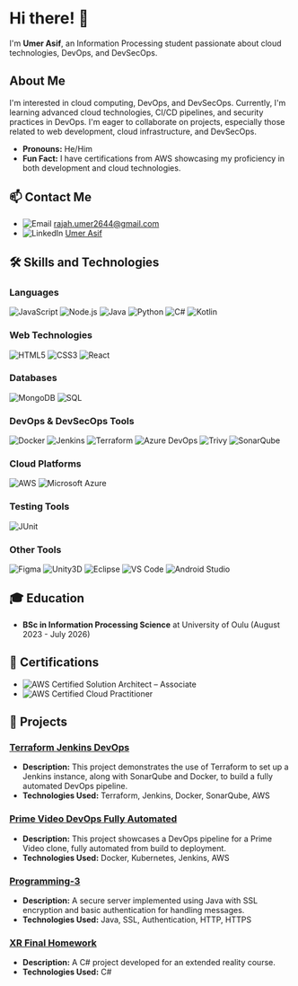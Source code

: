 # Hi there! 👋

I'm **Umer Asif**, an Information Processing student passionate about cloud technologies, DevOps, and DevSecOps.

## About Me

I'm interested in cloud computing, DevOps, and DevSecOps. Currently, I'm learning advanced cloud technologies, CI/CD pipelines, and security practices in DevOps. I'm eager to collaborate on projects, especially those related to web development, cloud infrastructure, and DevSecOps.

- **Pronouns:** He/Him
- **Fun Fact:** I have certifications from AWS showcasing my proficiency in both development and cloud technologies.

## 📫 Contact Me

- ![Email](https://img.shields.io/badge/Email-D14836?style=flat-square&logo=gmail&logoColor=white) [rajah.umer2644@gmail.com](mailto:rajah.umer2644@gmail.com)
- ![LinkedIn](https://img.shields.io/badge/LinkedIn-0A66C2?style=flat-square&logo=linkedin&logoColor=white) [Umer Asif](https://www.linkedin.com/in/umer-asif/)

## 🛠️ Skills and Technologies

### Languages

![JavaScript](https://img.shields.io/badge/JavaScript-F7DF1E?style=for-the-badge&logo=javascript&logoColor=black)
![Node.js](https://img.shields.io/badge/Node.js-339933?style=for-the-badge&logo=nodedotjs&logoColor=white)
![Java](https://img.shields.io/badge/Java-007396?style=for-the-badge&logo=java&logoColor=white)
![Python](https://img.shields.io/badge/Python-3776AB?style=for-the-badge&logo=python&logoColor=white)
![C#](https://img.shields.io/badge/C%23-239120?style=for-the-badge&logo=c-sharp&logoColor=white)
![Kotlin](https://img.shields.io/badge/Kotlin-0095D5?style=for-the-badge&logo=kotlin&logoColor=white)

### Web Technologies

![HTML5](https://img.shields.io/badge/HTML5-E34F26?style=for-the-badge&logo=html5&logoColor=white)
![CSS3](https://img.shields.io/badge/CSS3-1572B6?style=for-the-badge&logo=css3&logoColor=white)
![React](https://img.shields.io/badge/React-61DAFB?style=for-the-badge&logo=react&logoColor=black)

### Databases

![MongoDB](https://img.shields.io/badge/MongoDB-47A248?style=for-the-badge&logo=mongodb&logoColor=white)
![SQL](https://img.shields.io/badge/SQL-000000?style=for-the-badge&logo=sql&logoColor=white)

### DevOps & DevSecOps Tools

![Docker](https://img.shields.io/badge/Docker-2496ED?style=for-the-badge&logo=docker&logoColor=white)
![Jenkins](https://img.shields.io/badge/Jenkins-D24939?style=for-the-badge&logo=jenkins&logoColor=white)
![Terraform](https://img.shields.io/badge/Terraform-7B42BC?style=for-the-badge&logo=terraform&logoColor=white)
![Azure DevOps](https://img.shields.io/badge/Azure_DevOps-0078D7?style=for-the-badge&logo=azure-devops&logoColor=white)
![Trivy](https://img.shields.io/badge/Trivy-4D4D4D?style=for-the-badge&logo=trivy&logoColor=white)
![SonarQube](https://img.shields.io/badge/SonarQube-4E9BCD?style=for-the-badge&logo=sonarqube&logoColor=white)

### Cloud Platforms

![AWS](https://img.shields.io/badge/AWS-232F3E?style=for-the-badge&logo=amazon-aws&logoColor=white)
![Microsoft Azure](https://img.shields.io/badge/Microsoft_Azure-0078D4?style=for-the-badge&logo=microsoft-azure&logoColor=white)

### Testing Tools

![JUnit](https://img.shields.io/badge/JUnit-25A162?style=for-the-badge&logo=junit5&logoColor=white)

### Other Tools

![Figma](https://img.shields.io/badge/Figma-F24E1E?style=for-the-badge&logo=figma&logoColor=white)
![Unity3D](https://img.shields.io/badge/Unity-000000?style=for-the-badge&logo=unity&logoColor=white)
![Eclipse](https://img.shields.io/badge/Eclipse-2C2255?style=for-the-badge&logo=eclipse&logoColor=white)
![VS Code](https://img.shields.io/badge/VS_Code-007ACC?style=for-the-badge&logo=visual-studio-code&logoColor=white)
![Android Studio](https://img.shields.io/badge/Android_Studio-3DDC84?style=for-the-badge&logo=android-studio&logoColor=white)

## 🎓 Education

- **BSc in Information Processing Science** at University of Oulu (August 2023 - July 2026)

## 🏅 Certifications

- ![AWS Certified Solution Architect – Associate](https://img.shields.io/badge/AWS_Certified_Solutions_Architect_Associate-232F3E?style=for-the-badge&logo=amazon-aws&logoColor=white)
- ![AWS Certified Cloud Practitioner](https://img.shields.io/badge/AWS_Certified_Cloud_Practitioner-232F3E?style=for-the-badge&logo=amazon-aws&logoColor=white)

## 🌟 Projects

### [Terraform Jenkins DevOps](https://github.com/UmerAsif-1/terraform-jenkins-devops)
- **Description:** This project demonstrates the use of Terraform to set up a Jenkins instance, along with SonarQube and Docker, to build a fully automated DevOps pipeline.
- **Technologies Used:** Terraform, Jenkins, Docker, SonarQube, AWS

### [Prime Video DevOps Fully Automated](https://github.com/UmerAsif-1/Prime-Video-DevOps-FullyAutomated)
- **Description:** This project showcases a DevOps pipeline for a Prime Video clone, fully automated from build to deployment.
- **Technologies Used:** Docker, Kubernetes, Jenkins, AWS

### [Programming-3](https://github.com/UmerAsif-1/Programming-3.git)
- **Description:** A secure server implemented using Java with SSL encryption and basic authentication for handling messages.
- **Technologies Used:** Java, SSL, Authentication, HTTP, HTTPS

### [XR Final Homework](https://github.com/UmerAsif-1/XR-finalHW)
- **Description:** A C# project developed for an extended reality course.
- **Technologies Used:** C#
